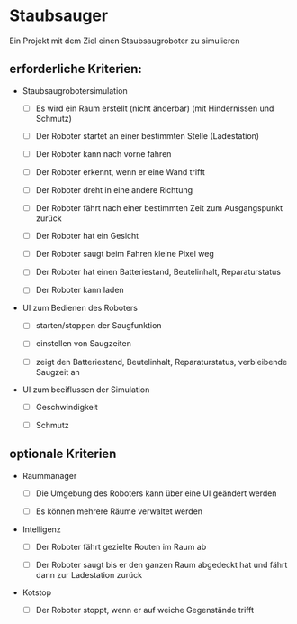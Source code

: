 # Staubsauger
Ein Projekt mit dem Ziel einen Staubsaugroboter zu simulieren

## erforderliche Kriterien:
* Staubsaugrobotersimulation
  * [ ] Es wird ein Raum erstellt (nicht änderbar) (mit Hindernissen und Schmutz)
  * [ ] Der Roboter startet an einer bestimmten Stelle (Ladestation)
  * [ ] Der Roboter kann nach vorne fahren 
  * [ ] Der Roboter erkennt, wenn er eine Wand trifft 
  * [ ] Der Roboter dreht in eine andere Richtung
  * [ ] Der Roboter fährt nach einer bestimmten Zeit zum Ausgangspunkt zurück
  * [ ] Der Roboter hat ein Gesicht
  * [ ] Der Roboter saugt beim Fahren kleine Pixel weg
  * [ ] Der Roboter hat einen Batteriestand, Beutelinhalt, Reparaturstatus
  * [ ] Der Roboter kann laden


* UI zum Bedienen des Roboters 
  * [ ] starten/stoppen der Saugfunktion
  * [ ] einstellen von Saugzeiten
  * [ ] zeigt den Batteriestand, Beutelinhalt, Reparaturstatus, verbleibende Saugzeit an
  

* UI zum beeiflussen der Simulation
  * [ ] Geschwindigkeit
  * [ ] Schmutz
  


## optionale Kriterien
* Raummanager
  * [ ] Die Umgebung des Roboters kann über eine UI geändert werden
  * [ ] Es können mehrere Räume verwaltet werden
 
 
* Intelligenz
  * [ ] Der Roboter fährt gezielte Routen im Raum ab
  * [ ] Der Roboter saugt bis er den ganzen Raum abgedeckt hat und fährt dann zur Ladestation zurück
  

* Kotstop
  * [ ] Der Roboter stoppt, wenn er auf weiche Gegenstände trifft

